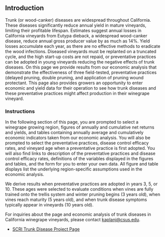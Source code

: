 ## Introduction

Trunk (or wood-canker) diseases are widespread throughout California. These diseases significantly reduce annual yield in mature vineyards, limiting their profitable lifespan. Estimates suggest annual losses in California vineyards from Eutypa dieback, a widespread wood-canker disease, reduce annual gross producer value by as much as 14%. Yield losses accumulate each year, as there are no effective methods to eradicate the wood infections. Diseased vineyards must be replanted on a truncated cycle, and the high start-up costs are not repaid, or preventative practices can be adopted in young vineyards reducing the negative effects of trunk diseases. On this page we provide results from our economic analysis that demonstrate the effectiveness of three field-tested, preventative practices (delayed pruning, double pruning, and application of pruning wound protectant. This page also provides growers an opportunity to enter economic and yield data for their operation to see how trunk diseases and these preventative practices might affect production in their winegrape vineyard.

### Instructions

In the following section of this page, you are prompted to select a winegrape growing region, figures of annually and cumulative net returns and yields, and tables containing annually average and cumulatively economic indicators taken from our economic analysis. You will also be prompted to select the preventative practices, disease control efficacy rates, and vineyard age when a preventative practice is first adopted. You will also find links to description of the preventative practices and disease control efficacy rates, definitions of the variables displayed in the figures and tables, and the form for you to enter your own data. All figure and table displays list the underlying region-specific assumptions used in the economic analysis.

We derive results when preventative practices are adopted in years 3, 5, or 10. These ages were selected to evaluate conditions when vines are fully trained onto the trellis system and winter pruning begins (3 years old), when vines reach maturity (5 years old), and when trunk disease symptoms typically appear in vineyards (10 years old).  

For inquiries about the page and economic analysis of trunk diseases in California winegrape vineyards, please contact [kaplanj@csus.edu](mailto:kaplanj@csus.edu).  

* [SCRI Trunk Disease Project Page](http://treeandvinetrunkdiseases.org)  